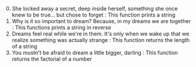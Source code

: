 0. She locked away a secret, deep inside herself, something she once knew to be true... but chose to forget : This function prints a string
1. Why is it so important to dream? Because, in my dreams we are together : This functions prints a string in reverse
2. Dreams feel real while we're in them. It's only when we wake up that we realize something was actually strange : This function returns the length of a string
3. You mustn't be afraid to dream a little bigger, darling : This function returns the factorial of a number
